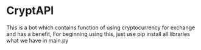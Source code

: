 # CryptAPI
This is a bot which contains function of using cryptocurrency for exchange and has a benefit, For beginning using this, just use pip install all libraries what we have in main.py
